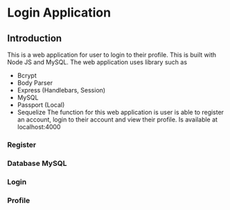 # Login Application
## Introduction
This is a web application for user to login to their profile. This is built with Node JS and MySQL. The web application uses library such as 
- Bcrypt
- Body Parser
- Express (Handlebars, Session)
- MySQL
- Passport (Local)
- Sequelize
The function for this web application is user is able to register an account, login to their account and view their profile.
Is available at localhost:4000

### Register

### Database MySQL

### Login

### Profile
